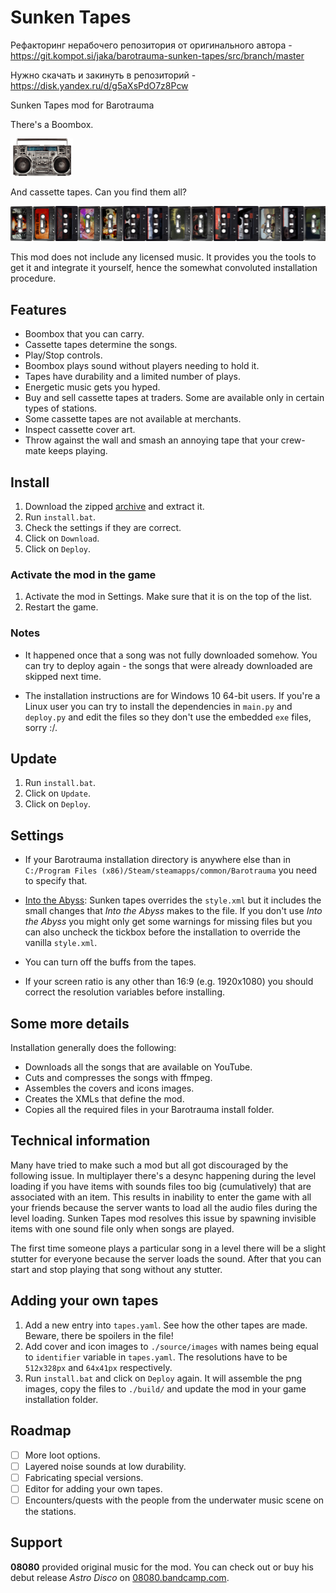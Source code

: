 # Sunken Tapes

Рефакторинг нерабочего репозитория от оригинального автора - https://git.kompot.si/jaka/barotrauma-sunken-tapes/src/branch/master

Нужно скачать и закинуть в репозиторий - https://disk.yandex.ru/d/g5aXsPdO7z8Pcw

Sunken Tapes mod for Barotrauma

There's a Boombox.

![Boombox](./source/images/boombox.png)

And cassette tapes. Can you find them all?

![Tapes](./docs/tapes_horizontal.png)

This mod does not include any licensed music. It provides you the tools to get it and integrate it yourself, hence the somewhat convoluted installation procedure.

## Features

- Boombox that you can carry.
- Cassette tapes determine the songs.
- Play/Stop controls.
- Boombox plays sound without players needing to hold it.
- Tapes have durability and a limited number of plays.
- Energetic music gets you hyped.
- Buy and sell cassette tapes at traders. Some are available only in certain types of stations.
- Some cassette tapes are not available at merchants.
- Inspect cassette cover art.
- Throw against the wall and smash an annoying tape that your crew-mate keeps playing.

## Install

1. Download the zipped [archive](https://obzorje.kompot.si/s/WJGiitXANsHggWy/download/barotrauma-sunken-tapes.zip) and extract it.
2. Run `install.bat`.
3. Check the settings if they are correct.
4. Click on `Download`.
5. Click on `Deploy`.


### Activate the mod in the game

1. Activate the mod in Settings. Make sure that it is on the top of the list.
2. Restart the game.

### Notes

- It happened once that a song was not fully downloaded somehow. You can try to deploy again - the songs that were already downloaded are skipped next time.

- The installation instructions are for Windows 10 64-bit users. If you're a Linux user you can try to install the dependencies in `main.py` and `deploy.py` and edit the files so they don't use the embedded `exe` files, sorry :/.

## Update

1. Run `install.bat`.
2. Click on `Update`.
3. Click on `Deploy`.

## Settings

* If your Barotrauma installation directory is anywhere else than in `C:/Program Files (x86)/Steam/steamapps/common/Barotrauma` you need to specify that.

* [Into the Abyss](https://steamcommunity.com/sharedfiles/filedetails/?id=2005463692): Sunken tapes overrides the `style.xml` but it includes the small changes that *Into the Abyss* makes to the file. If you don't use *Into the Abyss* you might only get some warnings for missing files but you can also uncheck the tickbox before the installation to override the vanilla `style.xml`.

* You can turn off the buffs from the tapes.

* If your screen ratio is any other than 16:9 (e.g. 1920x1080) you should correct the resolution variables before installing.


## Some more details


Installation generally does the following:

- Downloads all the songs that are available on YouTube.
- Cuts and compresses the songs with ffmpeg.
- Assembles the covers and icons images.
- Creates the XMLs that define the mod.
- Copies all the required files in your Barotrauma install folder.


## Technical information

Many have tried to make such a mod but all got discouraged by the following issue. In multiplayer there's a desync happening during the level loading if you have items with sounds files too big (cumulatively) that are associated with an item. This results in inability to enter the game with all your friends because the server wants to load all the audio files during the level loading. Sunken Tapes mod resolves this issue by spawning invisible items with one sound file only when songs are played.

The first time someone plays a particular song in a level there will be a slight stutter for everyone because the server loads the sound. After that you can start and stop playing that song without any stutter.

## Adding your own tapes

1. Add a new entry into `tapes.yaml`. See how the other tapes are made. Beware, there be spoilers in the file!
2. Add cover and icon images to `./source/images` with names being equal to `identifier` variable in `tapes.yaml`. The resolutions have to be `512x328px` and `64x41px` respectively.
3. Run `install.bat` and click on `Deploy` again. It will assemble the png images, copy the files to `./build/` and update the mod in your game installation folder.

## Roadmap

- [ ] More loot options.
- [ ] Layered noise sounds at low durability.
- [ ] Fabricating special versions.
- [ ] Editor for adding your own tapes.
- [ ] Encounters/quests with the people from the underwater music scene on the stations.

## Support

**08080** provided original music for the mod. You can check out or buy his debut release *Astro Disco* on [08080.bandcamp.com](https://08080.bandcamp.com/).
